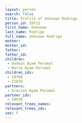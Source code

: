 ```yaml
---
layout: person
search: false
title: Profile of Unknown Rodrigo
person_id: I0711
first_name: Unknown
last_name: Rodrigo
full_name: Unknown Rodrigo
mother: 
mother_id: 
father: 
father_id: 
children:
 - Godwin Ayam Perumal
 - Marie Ayam Perumal
children_ids:
 - I0708
 - I1070
partners:
 - Gracien Ayam Perumal
partner_ids:
 - I0556
relevant_trees_names:
relevant_trees_ids:
sex: F
---
```



